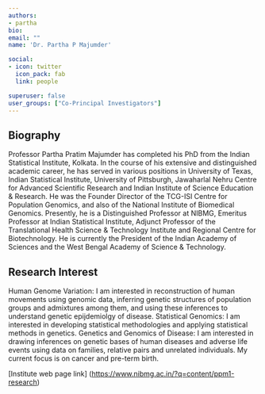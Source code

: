 ```yaml
---
authors:
- partha
bio: 
email: ""
name: 'Dr. Partha P Majumder'

social:
- icon: twitter
  icon_pack: fab
  link: people

superuser: false
user_groups: ["Co-Principal Investigators"]
---
```

## Biography

Professor Partha Pratim Majumder has completed his PhD from the Indian Statistical Institute, Kolkata. In the course of his extensive and distinguished academic career, he has served in various positions in University of Texas, Indian Statistical Institute, University of Pittsburgh, Jawaharlal Nehru Centre for Advanced Scientific Research and Indian Institute of Science Education & Research. He was the Founder Director of the TCG-ISI Centre for Population Genomics, and also of the National Institute of Biomedical Genomics. Presently, he is a Distinguished Professor at NIBMG, Emeritus Professor at Indian Statistical Institute, Adjunct Professor of the Translational Health Science & Technology Institute and Regional Centre for Biotechnology.  He is currently the President of the Indian Academy of Sciences and the West Bengal Academy of Science & Technology.

## Research Interest

Human Genome Variation: I am interested in reconstruction of human movements using genomic data, inferring genetic structures of population groups and admixtures among them, and using these inferences to understand genetic epijdemiolgy of disease.
Statistical Genomics: I am interested in developing statistical methodologies and applying statistical methods in genetics.
Genetics and Genomics of Disease:  I am interested in drawing inferences on genetic bases of human diseases and adverse life events using data on families, relative pairs and unrelated individuals.  My current focus is on cancer and pre-term birth.

[Institute web page link] (https://www.nibmg.ac.in/?q=content/ppm1-research)
